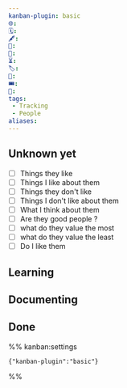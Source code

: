 ```yaml
---
kanban-plugin: basic
🌐: 
🗓️:
🖋️:
🛫:
🏁:
⏳:
🏷️: 
🎫: 
🎟️: 
🔖: 
tags:
 - Tracking
 - People
aliases:
---
```


## Unknown yet

- [ ] Things they like
- [ ] Things I like about them
- [ ] Things they don't like
- [ ] Things I don't like about them
- [ ] What I think about them
- [ ] Are they good people ?
- [ ] what do they value the most
- [ ] what do they value the least
- [ ] Do I like them

## Learning


## Documenting



## Done





%% kanban:settings
```
{"kanban-plugin":"basic"}
```
%%